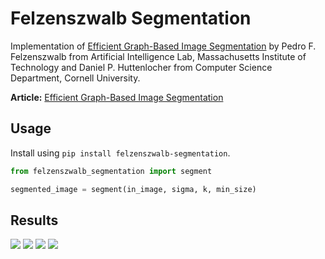 # Felzenszwalb Segmentation

Implementation of [Efficient Graph-Based Image Segmentation](http://people.cs.uchicago.edu/~pff/papers/seg-ijcv.pdf) by Pedro F. Felzenszwalb from Artificial Intelligence Lab, Massachusetts Institute of Technology and Daniel P. Huttenlocher from Computer Science Department, Cornell University.

**Article:** [Efficient Graph-Based Image Segmentation](https://soumik12345.github.io/geekyrakshit-blog/algebra/computervision/convolution/maths/python/2020/09/17/efficient-graph-based-image-segmentation.html)

## Usage

Install using `pip install felzenszwalb-segmentation`.

```python
from felzenszwalb_segmentation import segment

segmented_image = segment(in_image, sigma, k, min_size)
```

## Results

![](./assets/sample_1.png)
![](./assets/sample_2.png)
![](./assets/sample_3.png)
![](./assets/sample_4.png)

